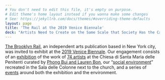 ```yaml
---
# You don't need to edit this file, it's empty on purpose.
# Edit theme's home layout instead if you wanna make some changes
# See: https://jekyllrb.com/docs/themes/#overriding-theme-defaults
layout: page
title: 'The Rail at the 2019 Venice Biennale'
deck: "Artists Need to Create on the Same Scale that Society Has the Capacity to Destroy: Mare Nostrum"
---
```


<div class="margin-bottom-4 font-sans-xl measure-2 text-light">
<p><a href="https://brooklynrail.org">The Brooklyn Rail</a>, an independent arts publication based in New York city, was invited to exhibit at the <a href="#">2019 Venice Biennale</a>. Our engagement consists of an <a href="#">exhibition</a> of the work of <a href="#">74 artists</a> at the Chiesa di Santa Maria delle Penitenti curated by <a href="#">Phong Bui and Lauren Bon</a>, our “<a href="#">social environment</a>” recreated in the Sala delle Colonne next to the church, and a series of <a href="#">events</a> around both the exhibition and the environment.</p></div>
